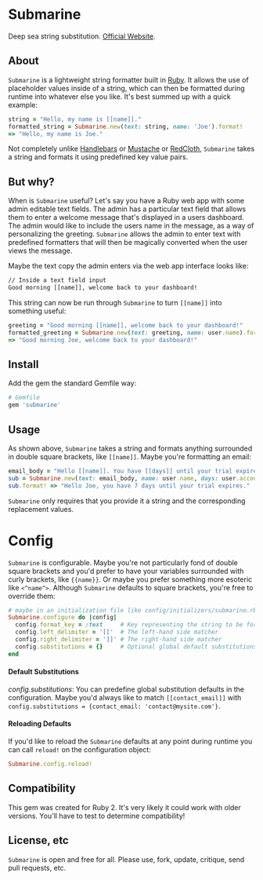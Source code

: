 # Submarine #

Deep sea string substitution. [Official Website](http://www.submarine-gem.org).

## About ##

`Submarine` is a lightweight string formatter built in [Ruby](https://www.ruby-lang.org/en/). It allows the use of placeholder values inside of a string, which can then be formatted during runtime into whatever else you like. It's best summed up with a quick example:

```ruby
string = "Hello, my name is [[name]]."
formatted_string = Submarine.new(text: string, name: 'Joe').format!
=> "Hello, my name is Joe."
```

Not completely unlike [Handlebars](https://github.com/wycats/handlebars.js/) or [Mustache](https://github.com/mustache/mustache.github.com) or [RedCloth](https://github.com/jgarber/redcloth), `Submarine` takes a string and formats it using predefined key value pairs.

## But why? ##

When is `Submarine` useful? Let's say you have a Ruby web app with some admin editable text fields. The admin has a particular text field that allows them to enter a welcome message that's displayed in a users dashboard. The admin would like to include the users name in the message, as a way of personalizing the greeting. `Submarine` allows the admin to enter text with predefined formatters that will then be magically converted when the user views the message.

Maybe the text copy the admin enters via the web app interface looks like:

```html
// Inside a text field input
Good morning [[name]], welcome back to your dashboard!
```

This string can now be run through `Submarine` to turn `[[name]]` into something useful:

```ruby
greeting = "Good morning [[name]], welcome back to your dashboard!"
formatted_greeting = Submarine.new(text: greeting, name: user.name).format!
=> "Good morning Joe, welcome back to your dashboard!"
```

## Install ##

Add the gem the standard Gemfile way:

```ruby
# Gemfile
gem 'submarine'
```

## Usage ##

As shown above, `Submarine` takes a string and formats anything surrounded in double square brackets, like `[[name]]`. Maybe you're formatting an email:

```ruby
email_body = "Hello [[name]]. You have [[days]] until your trial expires."
sub = Submarine.new(text: email_body, name: user.name, days: user.account.days_until_expires)
sub.format! => "Hello Joe, you have 7 days until your trial expires."
```

`Submarine` only requires that you provide it a string and the corresponding replacement values.

# Config #

`Submarine` is configurable. Maybe you're not particularly fond of double square brackets and you'd prefer to have your variables surrounded with curly brackets, like `{{name}}`. Or maybe you prefer something more esoteric like `<^name^>`. Although `Submarine` defaults to square brackets, you're free to override them:

```ruby
# maybe in an initialization file like config/initializers/submarine.rb
Submarine.configure do |config|
  config.format_key = :text     # Key representing the string to be formatted
  config.left_delimiter = '[['  # The left-hand side matcher
  config.right_delimiter = ']]' # The right-hand side matcher
  config.substitutions = {}     # Optional global default substitutions 
end
```

#### Default Substitutions ####

*config.substitutions*: You can predefine global substitution defaults in the configuration. Maybe you'd always like to match `[[contact_email]]` with `config.substitutions = {contact_email: 'contact@mysite.com'}`.

#### Reloading Defaults ###
If you'd like to reload the `Submarine` defaults at any point during runtime you can call `reload!` on the configuration object:

```ruby
Submarine.config.reload!
```

## Compatibility ##

This gem was created for Ruby 2. It's very likely it could work with older versions. You'll have to test to determine compatibility!

## License, etc ##

`Submarine` is open and free for all. Please use, fork, update, critique, send pull requests, etc.